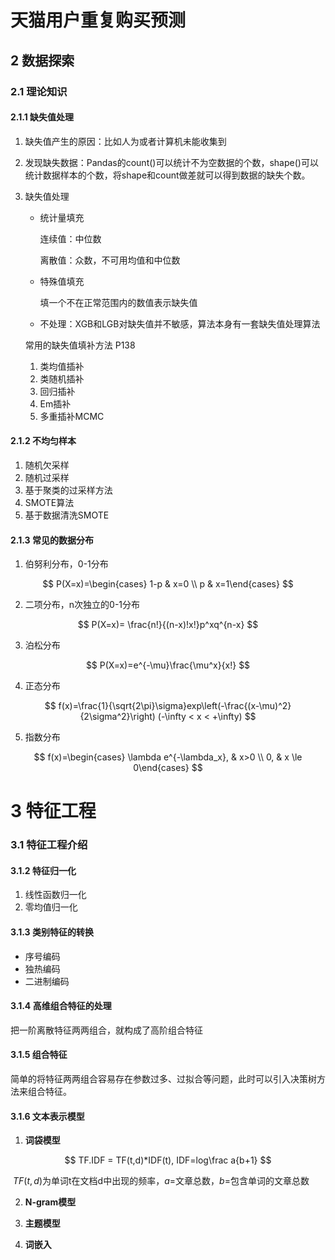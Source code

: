 # 天猫用户重复购买预测

## 2 数据探索

### 2.1 理论知识

#### 2.1.1 缺失值处理

1. 缺失值产生的原因：比如人为或者计算机未能收集到
2. 发现缺失数据：Pandas的count()可以统计不为空数据的个数，shape()可以统计数据样本的个数，将shape和count做差就可以得到数据的缺失个数。

3. 缺失值处理

   - 统计量填充 

     连续值：中位数

     离散值：众数，不可用均值和中位数

   - 特殊值填充

     填一个不在正常范围内的数值表示缺失值

   - 不处理：XGB和LGB对缺失值并不敏感，算法本身有一套缺失值处理算法

   常用的缺失值填补方法 P138

   1. 类均值插补
   2. 类随机插补
   3. 回归插补
   4. Em插补
   5. 多重插补MCMC

#### 2.1.2 不均匀样本

1. 随机欠采样
2. 随机过采样
3. 基于聚类的过采样方法
4. SMOTE算法
5. 基于数据清洗SMOTE

#### 2.1.3 常见的数据分布

1. 伯努利分布，0-1分布

$$
P(X=x)=\begin{cases} 1-p & x=0 \\ p & x=1\end{cases}
$$

2. 二项分布，n次独立的0-1分布

$$
P(X=x)= \frac{n!}{(n-x)!x!}p^xq^{n-x}
$$

3. 泊松分布

$$
P(X=x)=e^{-\mu}\frac{\mu^x}{x!}
$$

4. 正态分布

$$
f(x)=\frac{1}{\sqrt{2\pi}\sigma}exp\left(-\frac{(x-\mu)^2}{2\sigma^2}\right) (-\infty < x < +\infty)
$$

5. 指数分布

$$
f(x)=\begin{cases} \lambda e^{-\lambda_x}, & x>0 \\ 0, & x \le 0\end{cases}
$$

# 3 特征工程

### 3.1 特征工程介绍

#### 3.1.2 特征归一化

1. 线性函数归一化
2. 零均值归一化

#### 3.1.3 类别特征的转换

- 序号编码
- 独热编码
- 二进制编码

#### 3.1.4 高维组合特征的处理

把一阶离散特征两两组合，就构成了高阶组合特征

#### 3.1.5 组合特征

简单的将特征两两组合容易存在参数过多、过拟合等问题，此时可以引入决策树方法来组合特征。

#### 3.1.6 文本表示模型

1. **词袋模型**

$$
TF.IDF = TF(t,d)*IDF(t), IDF=log\frac a{b+1}
$$

​	$TF(t,d)$为单词t在文档d中出现的频率，$a$=文章总数，$b$=包含单词的文章总数

2. **N-gram模型**

3. **主题模型**

4. **词嵌入**

